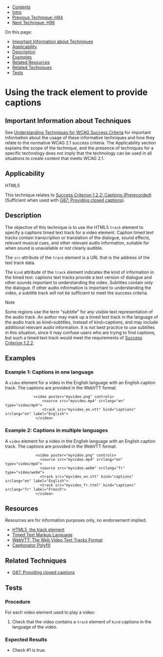 -   [Contents](https://www.w3.org/WAI/WCAG21/Techniques/#techniques "Table of Contents")
-   [Intro](https://www.w3.org/WAI/WCAG21/Techniques/#introduction "Introduction to Techniques")
-   [Previous Technique: H94](H94)
-   [Next Technique: H96](H96)

On this page:

-   [Important Information about Techniques](#important-information)
-   [Applicability](#applicability)
-   [Description](#description)
-   [Examples](#examples)
-   [Related Resources](#resources)
-   [Related Techniques](#related)
-   [Tests](#tests)

Using the track element to provide captions
===========================================

Important Information about Techniques
--------------------------------------

See [Understanding Techniques for WCAG Success Criteria](https://www.w3.org/WAI/WCAG21/Understanding/understanding-techniques) for important information about the usage of these informative techniques and how they relate to the normative WCAG 2.1 success criteria. The Applicability section explains the scope of the technique, and the presence of techniques for a specific technology does not imply that the technology can be used in all situations to create content that meets WCAG 2.1.

Applicability
-------------

HTML5

This technique relates to [Success Criterion 1.2.2: Captions (Prerecorded)](https://www.w3.org/WAI/WCAG21/Understanding/captions-prerecorded) (Sufficient when used with [G87: Providing closed captions](../general/G87)).

Description
-----------

The objective of this technique is to use the HTML5 `track` element to specify a captions timed text track for a video element. Caption timed text tracks contain transcription or translation of the dialogue, sound effects, relevant musical cues, and other relevant audio information, suitable for when sound is unavailable or not clearly audible.

The `src` attribute of the `track` element is a URL that is the address of the text track data.

The `kind` attribute of the `track` element indicates the kind of information in the timed text. captions text tracks provide a text version of dialogue and other sounds important to understanding the video. Subtitles contain only the dialogue. If other audio information is important to understanding the video, a subtitle track will not be sufficient to meet the success criteria.

Note

Some regions use the term "subtitle" for any visible text representation of the audio track. An author may mark up a timed text track in the language of the audio track as kind=subtitles, instead of kind=captions, and may include additional relevant audio information. It is not best practice to use subtitles in this situation, since it may confuse users who are trying to find captions, but such a timed text track would meet the requirements of [Success Criterion 1.2.2](https://www.w3.org/WAI/WCAG21/Understanding/captions-prerecorded).

Examples
--------

### Example 1: Captions in one language

A `video` element for a video in the English language with an English caption track. The captions are provided in the WebVTT format.

                 <video poster="myvideo.png" controls>
                     <source src="myvideo.mp4" srclang="en" type="video/mp4">
                     <track src="myvideo_en.vtt" kind="captions" srclang="en" label="English">
                  </video>
                

### Example 2: Captions in multiple languages

A `video` element for a video in the English language with an English caption track. The captions are provided in the WebVTT format.

                  <video poster="myvideo.png" controls>
                    <source src="myvideo.mp4" srclang="en" type="video/mp4">
                    <source src="myvideo.webm" srclang="fr" type="video/webm">
                    <track src="myvideo_en.vtt" kind="captions" srclang="en" label="English">
                    <track src="myvideo_fr.ttml" kind="captions" srclang="fr" label="French">
                  </video>            

Resources
---------

Resources are for information purposes only, no endorsement implied.

-   [HTML5, the track element](https://www.w3.org/TR/html5/embedded-content-0.html#the-track-element)
-   [Timed Text Markup Language](https://www.w3.org/TR/ttaf1-dfxp/)
-   [WebVTT: The Web Video Text Tracks Format](https://github.com/w3c/webvtt)
-   [Captionator Polyfill](http://captionatorjs.com/)

Related Techniques
------------------

-   [G87: Providing closed captions](https://www.w3.org/WAI/WCAG21/Techniques/general/G87)

Tests
-----

### Procedure

For each video element used to play a video:

1.  Check that the video contains a `track` element of `kind` captions in the language of the video.

### Expected Results

-   Check \#1 is true.

